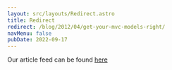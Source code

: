 ```yaml
---
layout: src/layouts/Redirect.astro
title: Redirect
redirect: /blog/2012/04/get-your-mvc-models-right/
navMenu: false
pubDate: 2022-09-17
---
```

<div>
Our article feed can be found <a href="/blog/2012/04/get-your-mvc-models-right/">here</a>
</div>
